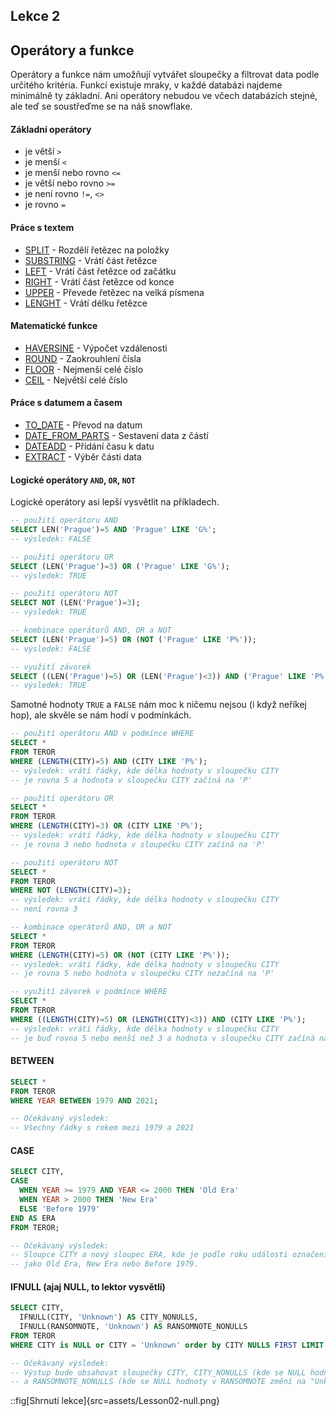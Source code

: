 ## Lekce 2

## Operátory a funkce

Operátory a funkce nám umožňují vytvářet sloupečky a filtrovat data podle určitého kritéria. Funkcí existuje mraky, v každé databázi najdeme minimálně ty základní. Ani operátory nebudou ve včech databázích stejné, ale teď se soustřeďme se na náš snowflake.

#### Základní operátory

- je větší `>`
- je menší `<`
- je menší nebo rovno `<=`
- je větší nebo rovno `>=`
- je není rovno `!=`, `<>`
- je rovno `=`

#### Práce s textem

- [SPLIT](https://docs.snowflake.com/en/sql-reference/functions/split.html) - Rozdělí řetězec na položky
- [SUBSTRING](https://docs.snowflake.com/en/sql-reference/functions/substr.html) - Vrátí část řetězce
- [LEFT](https://docs.snowflake.com/en/sql-reference/functions/left.html) - Vrátí část řetězce od začátku
- [RIGHT](https://docs.snowflake.com/en/sql-reference/functions/right.html) - Vrátí část řetězce od konce
- [UPPER](https://docs.snowflake.com/en/sql-reference/functions/upper.html) - Převede řetězec na velká písmena
- [LENGHT](https://docs.snowflake.com/en/sql-reference/functions/length.html) - Vrátí délku řetězce

#### Matematické funkce

- [HAVERSINE](https://docs.snowflake.com/en/sql-reference/functions/haversine.html) - Výpočet vzdálenosti
- [ROUND](https://docs.snowflake.com/en/sql-reference/functions/round.html) - Zaokrouhlení čísla
- [FLOOR](https://docs.snowflake.com/en/sql-reference/functions/floor.html) - Nejmenší celé číslo
- [CEIL](https://docs.snowflake.com/en/sql-reference/functions/ceil.html) - Největší celé číslo

#### Práce s datumem a časem

- [TO_DATE](https://docs.snowflake.com/en/sql-reference/functions/to_date.html) - Převod na datum
- [DATE_FROM_PARTS](https://docs.snowflake.com/en/sql-reference/functions/date_from_parts.html) - Sestavení data z částí
- [DATEADD](https://docs.snowflake.com/en/sql-reference/functions/dateadd.html) - Přidání času k datu
- [EXTRACT](https://docs.snowflake.com/en/sql-reference/functions/extract.html) - Výběr části data

#### Logické operátory `AND`, `OR`, `NOT`

Logické operátory asi lepší vysvětlit na příkladech.

```sql
-- použití operátoru AND
SELECT LEN('Prague')=5 AND 'Prague' LIKE 'G%';
-- výsledek: FALSE

-- použití operátoru OR
SELECT (LEN('Prague')=3) OR ('Prague' LIKE 'G%');
-- výsledek: TRUE

-- použití operátoru NOT
SELECT NOT (LEN('Prague')=3);
-- výsledek: TRUE

-- kombinace operátorů AND, OR a NOT
SELECT (LEN('Prague')=5) OR (NOT ('Prague' LIKE 'P%'));
-- výsledek: FALSE

-- využití závorek
SELECT ((LEN('Prague')=5) OR (LEN('Prague')<3)) AND ('Prague' LIKE 'P%');
-- výsledek: TRUE
```

Samotné hodnoty `TRUE` a `FALSE` nám moc k ničemu nejsou (i když neříkej hop), ale skvěle se nám hodí v podmínkách.

```sql
-- použití operátoru AND v podmínce WHERE
SELECT *
FROM TEROR
WHERE (LENGTH(CITY)=5) AND (CITY LIKE 'P%');
-- výsledek: vrátí řádky, kde délka hodnoty v sloupečku CITY
-- je rovna 5 a hodnota v sloupečku CITY začíná na 'P'

-- použití operátoru OR
SELECT *
FROM TEROR
WHERE (LENGTH(CITY)=3) OR (CITY LIKE 'P%');
-- výsledek: vrátí řádky, kde délka hodnoty v sloupečku CITY
-- je rovna 3 nebo hodnota v sloupečku CITY začíná na 'P'

-- použití operátoru NOT
SELECT *
FROM TEROR
WHERE NOT (LENGTH(CITY)=3);
-- výsledek: vrátí řádky, kde délka hodnoty v sloupečku CITY
-- není rovna 3

-- kombinace operátorů AND, OR a NOT
SELECT *
FROM TEROR
WHERE (LENGTH(CITY)=5) OR (NOT (CITY LIKE 'P%'));
-- výsledek: vrátí řádky, kde délka hodnoty v sloupečku CITY
-- je rovna 5 nebo hodnota v sloupečku CITY nezačíná na 'P'

-- využití závorek v podmínce WHERE
SELECT *
FROM TEROR
WHERE ((LENGTH(CITY)=5) OR (LENGTH(CITY)<3)) AND (CITY LIKE 'P%');
-- výsledek: vrátí řádky, kde délka hodnoty v sloupečku CITY
-- je buď rovna 5 nebo menší než 3 a hodnota v sloupečku CITY začíná na 'P'
```

#### BETWEEN

```sql
SELECT *
FROM TEROR
WHERE YEAR BETWEEN 1979 AND 2021;

-- Očekávaný výsledek:
-- Všechny řádky s rokem mezi 1979 a 2021
```

#### CASE

```sql
SELECT CITY,
CASE
  WHEN YEAR >= 1979 AND YEAR <= 2000 THEN 'Old Era'
  WHEN YEAR > 2000 THEN 'New Era'
  ELSE 'Before 1979'
END AS ERA
FROM TEROR;

-- Očekávaný výsledek:
-- Sloupce CITY a nový sloupec ERA, kde je podle roku události označení era
-- jako Old Era, New Era nebo Before 1979.
```

#### IFNULL (ajaj NULL, to lektor vysvětlí)

```sql
SELECT CITY,
  IFNULL(CITY, 'Unknown') AS CITY_NONULLS,
  IFNULL(RANSOMNOTE, 'Unknown') AS RANSOMNOTE_NONULLS
FROM TEROR
WHERE CITY is NULL or CITY = 'Unknown' order by CITY NULLS FIRST LIMIT 500; -- podmínka, která ukáže zajímavé řádky

-- Očekávaný výsledek:
-- Výstup bude obsahovat sloupečky CITY, CITY_NONULLS (kde se NULL hodnoty změní na "Unknown")
-- a RANSOMNOTE_NONULLS (kde se NULL hodnoty v RANSOMNOTE změní na "Unknown").
```

::fig[Shrnutí lekce]{src=assets/Lesson02-null.png}
